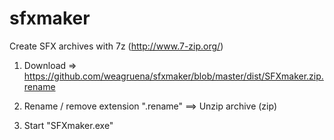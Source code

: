 sfxmaker
========

Create SFX archives with 7z (http://www.7-zip.org/)


1) Download => https://github.com/weagruena/sfxmaker/blob/master/dist/SFXmaker.zip.rename

2) Rename / remove extension ".rename"  ==> Unzip archive (zip)

3) Start "SFXmaker.exe"
